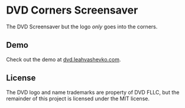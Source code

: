 # DVD Corners Screensaver
The DVD Screensaver but the logo *only* goes into the corners.
## Demo
Check out the demo at [dvd.leahvashevko.com](https://dvd.leahvashevko.com).
## License
The DVD logo and name trademarks are property of DVD FLLC, but the remainder of this project is licensed under the MIT license.
